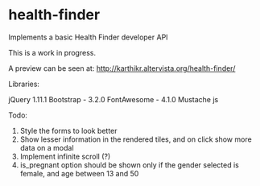 health-finder
=============

Implements a basic Health Finder developer API 

This is a work in progress. 

A preview can be seen at: http://karthikr.altervista.org/health-finder/


Libraries:

jQuery 1.11.1
Bootstrap - 3.2.0
FontAwesome - 4.1.0
Mustache js

Todo:
1. Style the forms to look better
2. Show lesser information in the rendered tiles, and on click show more data on a modal
3. Implement infinite scroll (?)
4. is_pregnant option should be shown only if the gender selected is female, and age between 13 and 50
